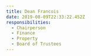 ```yaml
---
title: Dean Francois
date: 2019-08-09T22:33:22.452Z
responsibilities:
  - Chairperson
  - Finance
  - Property
  - Board of Trustees
---
```


